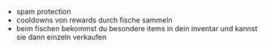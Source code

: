 - spam protection
- cooldowns von rewards durch fische sammeln
- beim fischen bekommst du besondere items in dein inventar und kannst sie dann einzeln verkaufen